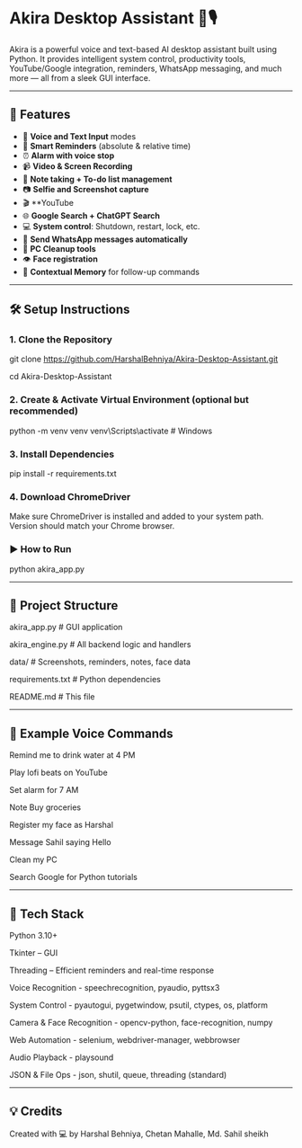  # Akira Desktop Assistant 🧠🎙️

Akira is a powerful voice and text-based AI desktop assistant built using Python. It provides intelligent system control, productivity tools, YouTube/Google integration, reminders, WhatsApp messaging, and much more — all from a sleek GUI interface.

---

## 🚀 Features

- 🎤 **Voice and Text Input** modes
- 🔔 **Smart Reminders** (absolute & relative time)
- ⏰ **Alarm with voice stop**
- 📹 **Video & Screen Recording**
- 📝 **Note taking + To-do list management**
- 📷 **Selfie and Screenshot capture**
- 🎬 **YouTube
- 🌐 **Google Search + ChatGPT Search**
- 💻 **System control**: Shutdown, restart, lock, etc.
- 💬 **Send WhatsApp messages automatically**
- 🧹 **PC Cleanup tools**
- 👁️ **Face registration**
- 🧠 **Contextual Memory** for follow-up commands

---


## 🛠️ Setup Instructions

### 1. Clone the Repository

git clone https://github.com/HarshalBehniya/Akira-Desktop-Assistant.git

cd Akira-Desktop-Assistant

### 2. Create & Activate Virtual Environment (optional but recommended)

python -m venv venv
venv\Scripts\activate   # Windows

### 3. Install Dependencies

pip install -r requirements.txt

### 4. Download ChromeDriver
Make sure ChromeDriver is installed and added to your system path. Version should match your Chrome browser.

### ▶️ How to Run

python akira_app.py

---


## 📁 Project Structure

akira_app.py            # GUI application

akira_engine.py         # All backend logic and handlers

data/                   # Screenshots, reminders, notes, face data

requirements.txt        # Python dependencies

README.md               # This file

---


## 💬 Example Voice Commands

Remind me to drink water at 4 PM

Play lofi beats on YouTube

Set alarm for 7 AM

Note Buy groceries

Register my face as Harshal

Message Sahil saying Hello

Clean my PC

Search Google for Python tutorials

---



## 🤖 Tech Stack

Python 3.10+

Tkinter – GUI

Threading – Efficient reminders and real-time response

Voice Recognition	- speechrecognition, pyaudio, pyttsx3

System Control - 	pyautogui, pygetwindow, psutil, ctypes, os, platform

Camera & Face Recognition - 	opencv-python, face-recognition, numpy

Web Automation - 	selenium, webdriver-manager, webbrowser

Audio Playback - 	playsound

JSON & File Ops - 	json, shutil, queue, threading (standard)

---


## 💡 Credits
Created with 💻 by Harshal Behniya, Chetan Mahalle, Md. Sahil sheikh

